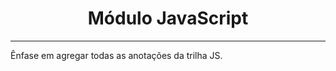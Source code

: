 <div align="center"><h1>Módulo JavaScript</h1></div>

---

Ênfase em agregar todas as anotações da trilha JS.